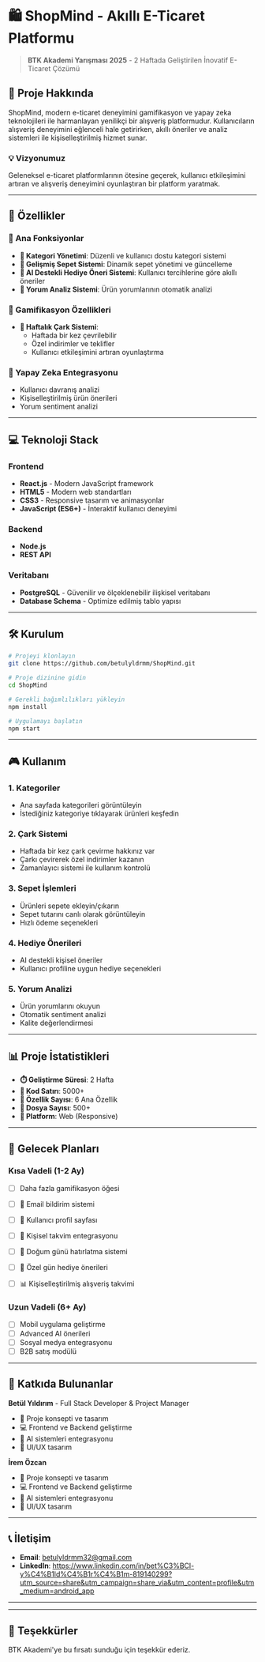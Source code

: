 # 🛍️ ShopMind - Akıllı E-Ticaret Platformu

> **BTK Akademi Yarışması 2025** - 2 Haftada Geliştirilen İnovatif E-Ticaret Çözümü

## 🌟 Proje Hakkında

ShopMind, modern e-ticaret deneyimini gamifikasyon ve yapay zeka teknolojileri ile harmanlayan yenilikçi bir alışveriş platformudur. Kullanıcıların alışveriş deneyimini eğlenceli hale getirirken, akıllı öneriler ve analiz sistemleri ile kişiselleştirilmiş hizmet sunar.

### 💡 Vizyonumuz
Geleneksel e-ticaret platformlarının ötesine geçerek, kullanıcı etkileşimini artıran ve alışveriş deneyimini oyunlaştıran bir platform yaratmak.

---

## 🚀 Özellikler

### 🎯 Ana Fonksiyonlar
- **📂 Kategori Yönetimi**: Düzenli ve kullanıcı dostu kategori sistemi
- **🛒 Gelişmiş Sepet Sistemi**: Dinamik sepet yönetimi ve güncelleme
- **🎁 AI Destekli Hediye Öneri Sistemi**: Kullanıcı tercihlerine göre akıllı öneriler
- **💬 Yorum Analiz Sistemi**: Ürün yorumlarının otomatik analizi

### 🎪 Gamifikasyon Özellikleri
- **🎡 Haftalık Çark Sistemi**: 
  - Haftada bir kez çevrilebilir
  - Özel indirimler ve teklifler
  - Kullanıcı etkileşimini artıran oyunlaştırma

### 🤖 Yapay Zeka Entegrasyonu
- Kullanıcı davranış analizi
- Kişiselleştirilmiş ürün önerileri
- Yorum sentiment analizi

---

## 💻 Teknoloji Stack

### Frontend
- **React.js** - Modern JavaScript framework
- **HTML5** - Modern web standartları
- **CSS3** - Responsive tasarım ve animasyonlar
- **JavaScript (ES6+)** - İnteraktif kullanıcı deneyimi

### Backend
- **Node.js** 
- **REST API** 

### Veritabanı
- **PostgreSQL** - Güvenilir ve ölçeklenebilir ilişkisel veritabanı
- **Database Schema** - Optimize edilmiş tablo yapısı

---

## 🛠️ Kurulum

```bash
# Projeyi klonlayın
git clone https://github.com/betulyldrmm/ShopMind.git

# Proje dizinine gidin
cd ShopMind

# Gerekli bağımlılıkları yükleyin
npm install

# Uygulamayı başlatın
npm start
```

---

## 🎮 Kullanım

### 1. **Kategoriler**
- Ana sayfada kategorileri görüntüleyin
- İstediğiniz kategoriye tıklayarak ürünleri keşfedin

### 2. **Çark Sistemi**
- Haftada bir kez çark çevirme hakkınız var
- Çarkı çevirerek özel indirimler kazanın
- Zamanlayıcı sistemi ile kullanım kontrolü

### 3. **Sepet İşlemleri**
- Ürünleri sepete ekleyin/çıkarın
- Sepet tutarını canlı olarak görüntüleyin
- Hızlı ödeme seçenekleri

### 4. **Hediye Önerileri**
- AI destekli kişisel öneriler
- Kullanıcı profiline uygun hediye seçenekleri

### 5. **Yorum Analizi**
- Ürün yorumlarını okuyun
- Otomatik sentiment analizi
- Kalite değerlendirmesi

---



## 📊 Proje İstatistikleri

- **⏱️ Geliştirme Süresi**: 2 Hafta
- **📝 Kod Satırı**: 5000+
- **🔧 Özellik Sayısı**: 6 Ana Özellik
- **💾 Dosya Sayısı**: 500+
- **📱 Platform**: Web (Responsive)

---


## 🔮 Gelecek Planları


### Kısa Vadeli (1-2 Ay)
- [ ] Daha fazla gamifikasyon öğesi
- [ ] 📧 Email bildirim sistemi
- [ ] 👤 Kullanıcı profil sayfası
- [ ] 📅 Kişisel takvim entegrasyonu
- [ ] 🎂 Doğum günü hatırlatma sistemi
- [ ] 🎁 Özel gün hediye önerileri
- [ ] 📊 Kişiselleştirilmiş alışveriş takvimi


### Uzun Vadeli (6+ Ay)
- [ ] Mobil uygulama geliştirme
- [ ] Advanced AI önerileri
- [ ] Sosyal medya entegrasyonu
- [ ] B2B satış modülü
  
---

## 👥 Katkıda Bulunanlar

**Betül Yıldırım** - Full Stack Developer & Project Manager
- 🎯 Proje konsepti ve tasarım
- 💻 Frontend ve Backend geliştirme
- 🤖 AI sistemleri entegrasyonu
- 🎨 UI/UX tasarım

**İrem Özcan**
- 🎯 Proje konsepti ve tasarım
- 💻 Frontend ve Backend geliştirme
- 🤖 AI sistemleri entegrasyonu
- 🎨 UI/UX tasarım

---

## 📞 İletişim
- **Email**: betulyldrmm32@gmail.com
- **LinkedIn**: https://www.linkedin.com/in/bet%C3%BCl-y%C4%B1ld%C4%B1r%C4%B1m-819140299?utm_source=share&utm_campaign=share_via&utm_content=profile&utm_medium=android_app

---


---

## 🙏 Teşekkürler

BTK Akademi'ye bu fırsatı sunduğu için teşekkür ederiz. 




